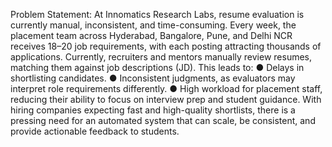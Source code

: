 Problem Statement:
At Innomatics Research Labs, resume evaluation is currently manual, inconsistent, and 
time-consuming. Every week, the placement team across Hyderabad, Bangalore, Pune, and 
Delhi NCR receives 18–20 job requirements, with each posting attracting thousands of 
applications. 
Currently, recruiters and mentors manually review resumes, matching them against job 
descriptions (JD). This leads to: 
● Delays in shortlisting candidates. 
● Inconsistent judgments, as evaluators may interpret role requirements differently. 
● High workload for placement staff, reducing their ability to focus on interview prep and 
student guidance. 
With hiring companies expecting fast and high-quality shortlists, there is a pressing need for 
an automated system that can scale, be consistent, and provide actionable feedback to 
students. 
